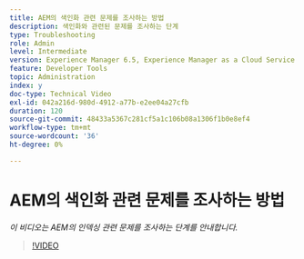 ```yaml
---
title: AEM의 색인화 관련 문제를 조사하는 방법
description: 색인화와 관련된 문제를 조사하는 단계
type: Troubleshooting
role: Admin
level: Intermediate
version: Experience Manager 6.5, Experience Manager as a Cloud Service
feature: Developer Tools
topic: Administration
index: y
doc-type: Technical Video
exl-id: 042a216d-980d-4912-a77b-e2ee04a27cfb
duration: 120
source-git-commit: 48433a5367c281cf5a1c106b08a1306f1b0e8ef4
workflow-type: tm+mt
source-wordcount: '36'
ht-degree: 0%

---
```


# AEM의 색인화 관련 문제를 조사하는 방법

*이 비디오는 AEM의 인덱싱 관련 문제를 조사하는 단계를 안내합니다.*

>[!VIDEO](https://video.tv.adobe.com/v/3418308?quality=12&learn=on&captions=kor)
